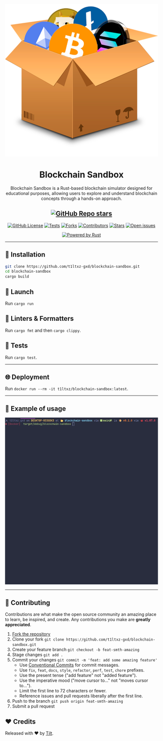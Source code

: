 <div align="center">

[![Preview](/assets/images/favicon.png)](https://github.com/t1ltxz-gxd/blockchain-sandbox)

<h1>Blockchain Sandbox</h1>
<p>Blockchain Sandbox is a Rust-based blockchain simulator designed for educational purposes, allowing users to explore and understand blockchain concepts through a hands-on approach.</p>

[![GitHub Repo stars](https://img.shields.io/github/stars/t1ltxz-gxd/blockchain-sandbox?style=social)](https://github.com/t1ltxz-gxd/blockchain-sandbox/stargazers')
---
[![GitHub License](https://img.shields.io/github/license/t1ltxz-gxd/blockchain-sandbox)](https://github.com/t1ltxz-gxd/blockchain-sandbox/blob/main/LICENSE "license")
[![Tests](https://img.shields.io/github/actions/workflow/status/t1ltxz-gxd/blockchain-sandbox/ci.yml?style=flat-square&logo=github&label=Tests)](https://github.com/t1ltxz-gxd/blockchain-sandbox/tests)
[![Forks](https://custom-icon-badges.demolab.com/github/forks/t1ltxz-gxd/blockchain-sandbox?logo=fork)](https://github.com/t1ltxz-gxd/blockchain-sandbox/network/members)
[![Contributors](https://custom-icon-badges.demolab.com/github/contributors/t1ltxz-gxd/blockchain-sandbox?logo=people)](https://github.com/t1ltxz-gxd/blockchain-sandbox/graphs/contributors)
[![Stars](https://custom-icon-badges.demolab.com/github/stars/t1ltxz-gxd/blockchain-sandbox?logo=star)](https://github.com/t1ltxz-gxd/blockchain-sandbox/stargazers)
[![Open issues](https://custom-icon-badges.demolab.com/github/issues-raw/t1ltxz-gxd/blockchain-sandbox?logo=issue)](https://github.com/t1ltxz-gxd/blockchain-sandbox/issues)

[![Powered by Rust](https://custom-icon-badges.herokuapp.com/badge/-Powered%20by%20Rust-0d1620?logo=rust)](https://www.rust-lang.org/ "Powered by Rust")
</div>

___

## 🧩 Installation
```bash
git clone https://github.com/t1ltxz-gxd/blockchain-sandbox.git
cd blockchain-sandbox
cargo build
```

## 🚀 Launch
Run `cargo run`

## 🧹 Linters & Formatters
Run `cargo fmt` and then `cargo clippy`.

## 🧪 Tests
Run `cargo test`.

___

## 🌐 Deployment
Run `docker run --rm -it t1ltxz/blockchain-sandbox:latest`.
___

## 📖 Example of usage
[![Showcase](/assets/images/showcase.gif)](https://github.com/t1ltxz-gxd/blockchain-sandbox)
___

## 🤝 Contributing

Contributions are what make the open source community an amazing place to learn, be inspired, and create.
Any contributions you make are **greatly appreciated**.

1. [Fork the repository](https://github.com/t1ltxz-gxd/blockchain-sandbox/fork)
2. Clone your fork `git clone https://github.com/t1ltxz-gxd/blockchain-sandbox.git`
3. Create your feature branch `git checkout -b feat-smth-amazing`
4. Stage changes `git add .`
5. Commit your changes `git commit -m 'feat: add some amazing feature'`
    - Use [Conventional Commits](https://www.conventionalcommits.org/en/v1.0.0/) for commit messages.
    - Use `fix`, `feat`, `docs`, `style`, `refactor`, `perf`, `test`, `chore` prefixes.
    - Use the present tense ("add feature" not "added feature").
    - Use the imperative mood ("move cursor to..." not "moves cursor to...").
    - Limit the first line to 72 characters or fewer.
    - Reference issues and pull requests liberally after the first line.
6. Push to the branch `git push origin feat-smth-amazing`
7. Submit a pull request

## ❤️ Credits

Released with ❤️ by [Tilt](https://github.com/t1ltxz-gxd).